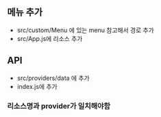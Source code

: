 ## 메뉴 추가
- src/custom/Menu 에 있는 menu 참고해서 경로 추가
- src/App.js에 리소스 추가

## API
- src/providers/data 에 추가
- index.js에 추가

### 리소스명과 provider가 일치해야함  
